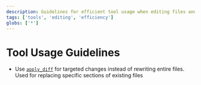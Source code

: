 ```yaml
---
description: Guidelines for efficient tool usage when editing files and performing operations
tags: ['tools', 'editing', 'efficiency']
globs: ['*']
---
```


# Tool Usage Guidelines

- Use [`apply_diff`](#) for targeted changes instead of rewriting entire files. Used for replacing specific sections of existing files
